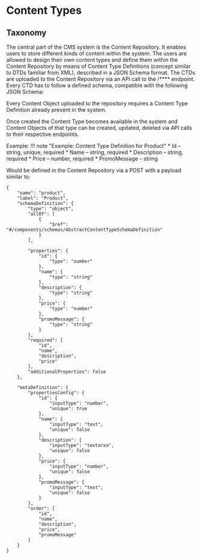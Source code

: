 # Content Types


## Taxonomy 

The central part of the CMS system is the Content Repository. It enables users to store different kinds of content within the system. The users are allowed to design their own content types and define them within the Content Repository by means of Content Type Definitions (concept similar to DTDs familiar from XML), described in a JSON Schema format. The CTDs are uploaded to the Content Repository via an API call to the /**** endpoint. Every CTD has to follow a defined schema, compatible with the following JSON Schema: 

 

 

Every Content Object uploaded to the repository requires a Content Type Definition already present in the system. 

 

Once created the Content Type becomes available in the system and Content Objects of that type can be created, updated, deleted via API calls to their respective endpoints.  

 

Example: 
!!! note "Example: Content Type Definition for Product"
    * Id – string, unique, required 
    * Name – string, required 
    * Description – string, required 
    * Price – number, required 
    * PromoMessage – string 

Would be defined in the Content Repository via a POST with a payload similar to: 

```
{ 
    "name": "product", 
    "label": "Product", 
    "schemaDefinition": { 
        "type": "object", 
        "allOf": [ 
            { 
                "$ref": "#/components/schemas/AbstractContentTypeSchemaDefinition" 
            } 
        ], 

        "properties": { 
            "id": { 
                "type": "number" 
            }, 
            "name": { 
                "type": "string" 
            }, 
            "description": { 
                "type": "string" 
            }, 
            "price": { 
                "type": "number" 
            }, 
            "promoMessage": { 
                "type": "string" 
            } 
        }, 
        "required": [ 
            "id", 
            "name", 
            "description", 
            "price" 
        ], 
        "additionalProperties": false 
    }, 

    "metaDefinition": { 
        "propertiesConfig": { 
            "id": { 
                "inputType": "number", 
                "unique": true 
            }, 
            "name": { 
                "inputType": "text", 
                "unique": false 
            }, 
            "description": { 
                "inputType": "textarea", 
                "unique": false 
            }, 
            "price": { 
                "inputType": "number", 
                "unique": false 
            }, 
            "promoMessage": { 
                "inputType": "text", 
                "unique": false 
            } 
        }, 
        "order": [ 
            "id", 
            "name", 
            "description", 
            "price", 
            "promoMessage" 
        ] 
    } 
} 
```

